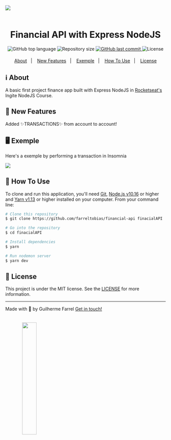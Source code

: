 <img style="margin-bottom: 4%" src="https://i.imgur.com/udKjyNa.png"/>

<h1 align="center">
  Financial API with Express NodeJS
</h1>

<p align="center" style="margin-bottom: 4%">
  <img alt="GitHub top language" src="https://img.shields.io/github/languages/top/farreltobias/financial-api.svg">

  <!-- <a href="https://www.codacy.com/gh/farreltobias/financial-api/dashboard?utm_source=github.com&amp;utm_medium=referral&amp;utm_content=farreltobias/financial-api&amp;utm_campaign=Badge_Grade">
    <img src="https://app.codacy.com/project/badge/Grade/fe3f0a2c25cb4b8eb791882eddd19394"/>
  </a> -->

  <img alt="Repository size" src="https://img.shields.io/github/repo-size/farreltobias/financial-api.svg">

  <a href="https://github.com/farreltobias/financial-api/commits/master">
    <img alt="GitHub last commit" src="https://img.shields.io/github/last-commit/farreltobias/financial-api.svg">
  </a>

  <!-- <a href="https://github.com/farreltobias/financial-api/issues">
    <img alt="Repository issues" src="https://img.shields.io/github/issues/farreltobias/financial-api.svg">
  </a> -->

  <img alt="License" src="https://img.shields.io/github/license/farreltobias/financial-api.svg">
</p>

<p align="center">
  <a href="#information_source-about">About</a>&nbsp;&nbsp;&nbsp;|&nbsp;&nbsp;&nbsp;
  <a href="#muscle-new-features">New Features</a>&nbsp;&nbsp;&nbsp;|&nbsp;&nbsp;&nbsp;
  <a href="#desktop_computer-exemple">Exemple</a>&nbsp;&nbsp;&nbsp;|&nbsp;&nbsp;&nbsp;
  <a href="#thinking-how-to-use">How To Use</a>&nbsp;&nbsp;&nbsp;|&nbsp;&nbsp;&nbsp;
  <a href="#memo-license">License</a>
</p>

## :information_source: About

A basic first project finance app built with Express NodeJS in [Rocketseat's](https://rocketseat.com.br/) Ingite NodeJS Course.

## :muscle: New Features

Added :sparkles:TRANSACTIONS:sparkles: from account to account!

## :desktop_computer: Exemple

Here's a exemple by performing a transaction in Insomnia

<span align="center">
  <img src="https://i.imgur.com/g5Y7xHK.gif"/>
</span>

## :thinking: How To Use

To clone and run this application, you'll need [Git](https://git-scm.com), [Node.js v10.16][nodejs] or higher and [Yarn v1.13][yarn] or higher installed on your computer. From your command line:

```bash
# Clone this repository
$ git clone https://github.com/farreltobias/financial-api finacialAPI

# Go into the repository
$ cd finacialAPI

# Install dependencies
$ yarn

# Run nodemon server
$ yarn dev
```

## :memo: License
This project is under the MIT license. See the [LICENSE](https://github.com/farreltobias/financial-api/blob/master/LICENSE) for more information.

---

Made with :yellow_heart: by Guilherme Farrel [Get in touch!](https://www.linkedin.com/in/farreltobias/)

<span align="center">
  <img style="margin-top: 4%;" width="30%" src="https://i.imgur.com/hYfYcOE.png"/>
</span>

[nodejs]: https://nodejs.org/
[yarn]: https://yarnpkg.com/
